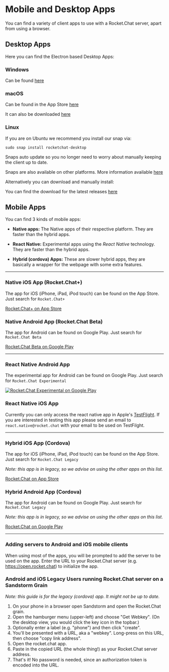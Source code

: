 # Mobile and Desktop Apps

You can find a variety of client apps to use with a Rocket.Chat server, apart from using a browser.

## Desktop Apps

Here you can find the Electron based Desktop Apps:

### Windows

Can be found [here](https://rocket.chat/download)

### macOS

Can be found in the App Store [here](https://itunes.apple.com/app/rocket.chat/id1086818840)

It can also be downloaded [here](https://github.com/RocketChat/Rocket.Chat.Electron)

### Linux

If you are on Ubuntu we recommend you install our snap via:

```
sudo snap install rocketchat-desktop
```

Snaps auto update so you no longer need to worry about manually keeping the client up to date.

Snaps are also available on other platforms. More information available [here](https://snapcraft.io/docs/core/install)

Alternatively you can download and manually install:

You can find the download for the latest releases [here](https://github.com/RocketChat/Rocket.Chat.Electron/releases)

## Mobile Apps

You can find 3 kinds of mobile apps:

- **Native apps:** The Native apps of their respective platform. They are faster than the hybrid apps.

- **React Native:** Experimental apps using the _React Native_ technology. They are faster than the hybrid apps.

- **Hybrid (cordova) Apps:** These are slower hybrid apps, they are basically a wrapper for the webpage with some extra features.

- - -

### Native iOS App (Rocket.Chat+)

The app for iOS (iPhone, iPad, iPod touch) can be found on the App Store. Just search for `Rocket.Chat+`

[Rocket.Chat+ on App Store](https://itunes.apple.com/us/app/rocket-chat/id1148741252?mt=8)

### Native Android App (Rocket.Chat Beta)

The app for Android can be found on Google Play. Just search for `Rocket.Chat Beta`

[Rocket.Chat Beta on Google Play](https://play.google.com/store/apps/details?id=chat.rocket.android)

- - -

### React Native Android App

The experimental app for Android can be found on Google Play. Just search for `Rocket.Chat Experimental`

[![Rocket.Chat Experimental on Google Play](https://play.google.com/store/apps/details?id=chat.rocket.reactnative)](https://play.google.com/store/apps/details?id=chat.rocket.reactnative)

### React Native iOS App

Currently you can only access the react native app in Apple's [TestFlight](https://developer.apple.com/testflight/). If you are interested in testing this app please send an email to `react.native@rocket.chat` with your email to be used on TestFilght.

- - -

### Hybrid iOS App (Cordova)

The app for iOS (iPhone, iPad, iPod touch) can be found on the App Store. Just search for `Rocket.Chat Legacy`

_Note: this app is in legacy, so we advise on using the other apps on this list._

[Rocket.Chat on App Store](https://itunes.apple.com/us/app/rocket.chat/id1028869439?mt=8)

### Hybrid Android App (Cordova)

The app for Android can be found on Google Play. Just search for `Rocket.Chat Legacy`

_Note: this app is in legacy, so we advise on using the other apps on this list._

[Rocket.Chat on Google Play](https://play.google.com/store/apps/details?id=com.konecty.rocket.chat)

- - -

### Adding servers to Android and iOS mobile clients

When using most of the apps, you will be prompted to add the server to be used on the app. Enter the URL to your Rocket.Chat server (e.g. <https://open.rocket.chat>) to initialize the app.

### Android and iOS Legacy Users running Rocket.Chat server on a Sandstorm Grain

_Note: this guide is for the legacy (cordova) app. It might not be up to date._

1. On your phone in a browser open Sandstorm and open the Rocket.Chat grain.
2. Open the hamburger menu (upper-left) and choose "Get Webkey". (On the desktop view, you would click the key icon in the topbar.)
3. Optionally enter a label (e.g. "phone") and then click "create".
4. You'll be presented with a URL, aka a "webkey". Long-press on this URL, then choose "copy link address".
5. Open the rocket.chat app.
6. Paste in the copied URL (the whole thing!) as your Rocket.Chat server address.
7. That's it! No password is needed, since an authorization token is encoded into the URL.

